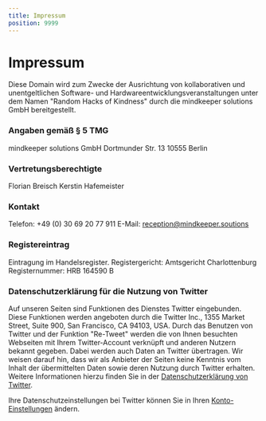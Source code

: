 ```yaml
---
title: Impressum
position: 9999
---
```


# Impressum

Diese Domain wird zum Zwecke der Ausrichtung von kollaborativen und unentgeltlichen Software- und Hardwareentwicklungsveranstaltungen unter dem Namen "Random Hacks of Kindness" durch die mindkeeper solutions GmbH bereitgestellt.

### Angaben gemäß § 5 TMG

mindkeeper solutions GmbH
Dortmunder Str. 13
10555 Berlin

### Vertretungsberechtigte

Florian Breisch
Kerstin Hafemeister

### Kontakt

Telefon:	+49 (0) 30 69 20 77 911
E-Mail:	reception@mindkeeper.soutions

### Registereintrag

Eintragung im Handelsregister. 
Registergericht: Amtsgericht Charlottenburg
Registernummer: HRB 164590 B

### Datenschutzerklärung für die Nutzung von Twitter

Auf unseren Seiten sind Funktionen des Dienstes Twitter eingebunden. Diese Funktionen werden angeboten durch die Twitter Inc., 1355 Market Street, Suite 900, San Francisco, CA 94103, USA. Durch das Benutzen von Twitter und der Funktion "Re-Tweet" werden die von Ihnen besuchten Webseiten mit Ihrem Twitter-Account verknüpft und anderen Nutzern bekannt gegeben. Dabei werden auch Daten an Twitter übertragen. Wir weisen darauf hin, dass wir als Anbieter der Seiten keine Kenntnis vom Inhalt der übermittelten Daten sowie deren Nutzung durch Twitter erhalten. Weitere Informationen hierzu finden Sie in der [Datenschutzerklärung von Twitter](http://twitter.com/privacy).

Ihre Datenschutzeinstellungen bei Twitter können Sie in Ihren [Konto-Einstellungen](http://twitter.com/account/settings) ändern.

